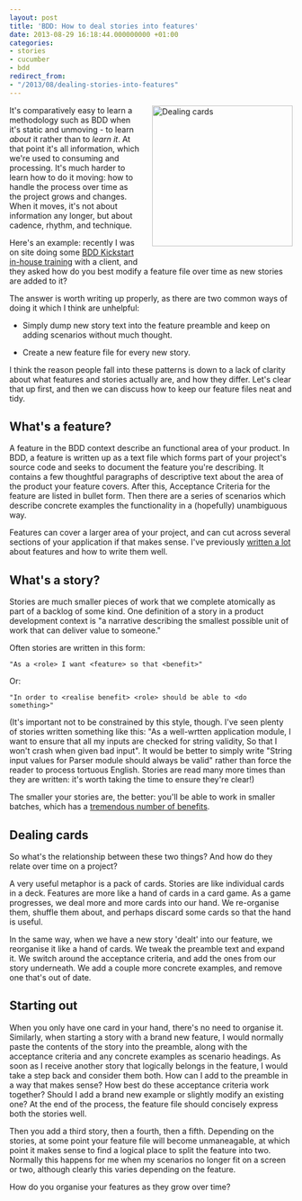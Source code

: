 ```yaml
---
layout: post
title: 'BDD: How to deal stories into features'
date: 2013-08-29 16:18:44.000000000 +01:00
categories:
- stories
- cucumber
- bdd
redirect_from:
- "/2013/08/dealing-stories-into-features"
---
```

<img style='float: right; padding: 0 0 20px 20px; width: 250px' src='http://ak1.ostkcdn.com/img/mxc/100706_card_shuffle.jpg' alt='Dealing cards'/>

It's comparatively easy to learn a methodology such as BDD when it's static and unmoving - to learn *about* it rather than to *learn it*. At that point it's all information, which we're used to consuming and processing. It's much harder to learn how to do it moving: how to handle the process over time as the project grows and changes. When it moves, it's not about information any longer, but about cadence, rhythm, and technique.

Here's an example: recently I was on site doing some [BDD Kickstart in-house training](http://kickstartacademy.io/in-house-courses) with a client, and they asked how do you best modify a feature file over time as new stories are added to it?

The answer is worth writing up properly, as there are two common ways of doing it which I think are unhelpful:

* Simply dump new story text into the feature preamble and keep on adding scenarios without much thought.

* Create a new feature file for every new story.

I think the reason people fall into these patterns is down to a lack of clarity about what features and stories actually are, and how they differ. Let's clear that up first, and then we can discuss how to keep our feature files neat and tidy.

## What's a feature?

A feature in the BDD context describe an functional area of your product. In BDD, a feature is written up as a text file which forms part of your project's source code and seeks to document the feature you're describing. It contains a few thoughtful paragraphs of descriptive text about the area of the product your feature covers. After this, Acceptance Criteria for the feature are listed in bullet form. Then there are a series of scenarios which describe concrete examples the functionality in a (hopefully) unambiguous way.

Features can cover a larger area of your project, and can cut across several sections of your application if that makes sense. I've previously [written a lot](/tags#cucumber) about features and how to write them well.

## What's a story?

Stories are much smaller pieces of work that we complete atomically as part of a backlog of some kind. One definition of a story in a product development context is "a narrative describing the smallest possible unit of work that can deliver value to someone."

Often stories are written in this form:

    "As a <role> I want <feature> so that <benefit>"

Or:

    "In order to <realise benefit> <role> should be able to <do something>"

(It's important not to be constrained by this style, though. I've seen plenty of stories written something like this: "As a well-wrtten application module, I want to ensure that all my inputs are checked for string validity, So that I won't crash when given bad input". It would be better to simply write "String input values for Parser module should always be valid" rather than force the reader to process tortuous English. Stories are read many more times than they are written: it's worth taking the time to ensure they're clear!)

The smaller your stories are, the better: you'll be able to work in smaller batches, which has a [tremendous number of benefits](http://www.startuplessonslearned.com/2009/02/work-in-small-batches.html).

## Dealing cards

So what's the relationship between these two things? And how do they relate over time on a project?

A very useful metaphor is a pack of cards. Stories are like individual cards in a deck. Features are more like a hand of cards in a card game. As a game progresses, we deal more and more cards into our hand. We re-organise them, shuffle them about, and perhaps discard some cards so that the hand is useful.

In the same way, when we have a new story 'dealt' into our feature, we reorganise it like a hand of cards. We tweak the preamble text and expand it. We switch around the acceptance criteria, and add the ones from our story underneath. We add a couple more concrete examples, and remove one that's out of date.

## Starting out

When you only have one card in your hand, there's no need to organise it. Similarly, when starting a story with a brand new feature, I would normally paste the contents of the story into the preamble, along with the acceptance criteria and any concrete examples as scenario headings. As soon as I receive another story that logically belongs in the feature, I would take a step back and consider them both. How can I add to the preamble in a way that makes sense? How best do these acceptance criteria work together? Should I add a brand new example or slightly modify an existing one? At the end of the process, the feature file should concisely express both the stories well.

Then you add a third story, then a fourth, then a fifth. Depending on the stories, at some point your feature file will become unmaneagable, at which point it makes sense to find a logical place to split the feature into two. Normally this happens for me when my scenarios no longer fit on a screen or two, although clearly this varies depending on the feature.

How do you organise your features as they grow over time?
